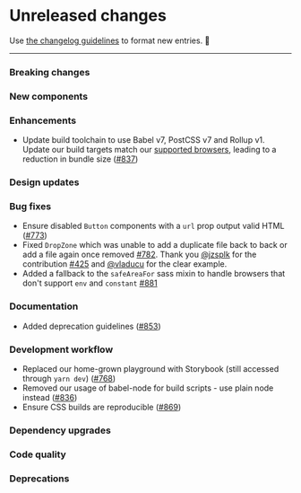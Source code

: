 # Unreleased changes

Use [the changelog guidelines](https://git.io/polaris-changelog-guidelines) to format new entries. 💜

---

### Breaking changes

### New components

### Enhancements

- Update build toolchain to use Babel v7, PostCSS v7 and Rollup v1. Update our build targets match our [supported browsers](https://help.shopify.com/en/manual/intro-to-shopify/shopify-admin/supported-browsers), leading to a reduction in bundle size ([#837](https://github.com/Shopify/polaris-react/pull/837))

### Design updates

### Bug fixes

- Ensure disabled `Button` components with a `url` prop output valid HTML ([#773](https://github.com/Shopify/polaris-react/pull/773))
- Fixed `DropZone` which was unable to add a duplicate file back to back or add a file again once removed [#782](https://github.com/Shopify/polaris-react/pull/782). Thank you [@jzsplk](https://github.com/jzsplk) for the contribution [#425](https://github.com/Shopify/polaris-react/issues/425) and [@vladucu](https://github.com/vladucu) for the clear example.
- Added a fallback to the `safeAreaFor` sass mixin to handle browsers that don't support `env` and `constant` [#881](https://github.com/Shopify/polaris-react/pull/881)

### Documentation

- Added deprecation guidelines ([#853](https://github.com/Shopify/polaris-react/pull/853))

### Development workflow

- Replaced our home-grown playground with Storybook (still accessed through `yarn dev`) ([#768](https://github.com/Shopify/polaris-react/pull/768))
- Removed our usage of babel-node for build scripts - use plain node instead ([#836](https://github.com/Shopify/polaris-react/pull/836))
- Ensure CSS builds are reproducible ([#869](https://github.com/Shopify/polaris-react/pull/869))

### Dependency upgrades

### Code quality

### Deprecations
